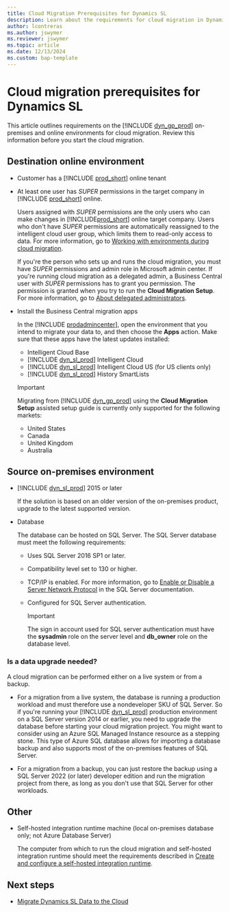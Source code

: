 ```yaml
---
title: Cloud Migration Prerequisites for Dynamics SL
description: Learn about the requirements for cloud migration in Dynamics SL on-premises and online.
author: lcontreras 
ms.author: jswymer
ms.reviewer: jswymer
ms.topic: article
ms.date: 12/13/2024
ms.custom: bap-template
---
```


# Cloud migration prerequisites for Dynamics SL

This article outlines requirements on the [!INCLUDE [dyn_gp_prod](../includes/dyn_gp_prod.md)] on-premises and online environments for cloud migration. Review this information before you start the cloud migration.

## Destination online environment

- Customer has a [!INCLUDE [prod_short](../includes/prod_short.md)] online tenant  

- At least one user has *SUPER* permissions in the target company in [!INCLUDE [prod_short](../includes/prod_short.md)] online.

  Users assigned with *SUPER* permissions are the only users who can make changes in [!INCLUDE[prod_short](../developer/includes/prod_short.md)] online target company. Users who don't have *SUPER* permissions are automatically reassigned to the intelligent cloud user group, which limits them to read-only access to data. For more information, go to [Working with environments during cloud migration](migrate-business-central-on-premises.md#working-with-environments-during-cloud-migration).

  If you're the person who sets up and runs the cloud migration, you must have *SUPER* permissions and admin role in Microsoft admin center. If you're running cloud migration as a delegated admin, a Business Central user with *SUPER* permissions has to grant you permission. The permission is granted when you try to run the **Cloud Migration Setup**. For more information, go to [About delegated administrators](migration-setup-sl.md#about-delegated-administrators).

- Install the Business Central migration apps

  In the [!INCLUDE [prodadmincenter](../developer/includes/prodadmincenter.md)], open the environment that you intend to migrate your data to, and then choose the **Apps** action. Make sure that these apps have the latest updates installed:

  - Intelligent Cloud Base  
  - [!INCLUDE [dyn_sl_prod](../includes/dyn_sl_prod.md)] Intelligent Cloud 
  - [!INCLUDE [dyn_sl_prod](../includes/dyn_sl_prod.md)] Intelligent Cloud US (for US clients only)
  - [!INCLUDE [dyn_sl_prod](../includes/dyn_sl_prod.md)] History SmartLists  

  > [!IMPORTANT]
  > Migrating from [!INCLUDE [dyn_gp_prod](../includes/dyn_sl_prod.md)] using the **Cloud Migration Setup** assisted setup guide is currently only supported for the following markets:  
  >
  > - United States
  > - Canada
  > - United Kingdom
  > - Australia

## Source on-premises environment

- [!INCLUDE [dyn_sl_prod](../includes/dyn_sl_prod.md)] 2015 or later

  If the solution is based on an older version of the on-premises product, upgrade to the latest supported version.

- Database

  <!--The database can be hosted on SQL Server or Azure SQL Database.-->  

  The database can be hosted on SQL Server. The SQL Server database must meet the following requirements:
  - Uses SQL Server 2016 SP1 or later.
  - Compatibility level set to 130 or higher.
  - TCP/IP is enabled. For more information, go to [Enable or Disable a Server Network Protocol](/sql/database-engine/configure-windows/enable-or-disable-a-server-network-protocol) in the SQL Server documentation. 
  - Configured for SQL Server authentication.

    > [!IMPORTANT]
    > The sign in account used for SQL server authentication must have the **sysadmin** role on the server level and **db_owner** role on the database level.

### Is a data upgrade needed?

A cloud migration can be performed either on a live system or from a backup. 
 
- For a migration from a live system, the database is running a production workload and must therefore use a nondeveloper SKU of SQL Server. So if you're running your [!INCLUDE [dyn_sl_prod](../includes/dyn_sl_prod.md)] production environment on a SQL Server version 2014 or earlier, you need to upgrade the database before starting your cloud migration project. You might want to consider using an Azure SQL Managed Instance resource as a stepping stone. This type of Azure SQL database allows for importing a database backup and also supports most of the on-premises features of SQL Server.

- For a migration from a backup, you can just restore the backup using a SQL Server 2022 (or later) developer edition and run the migration project from there, as long as you don't use that SQL Server for other workloads.

## Other

- Self-hosted integration runtime machine (local on-premises database only; not Azure Database Server)

   The computer from which to run the cloud migration and self-hosted integration runtime should meet the requirements described in [Create and configure a self-hosted integration runtime](/azure/data-factory/create-self-hosted-integration-runtime?tabs=data-factory#prerequisites).

## Next steps

- [Migrate Dynamics SL Data to the Cloud](migrate-dynamics-SL.md)  
